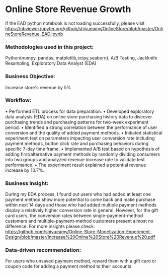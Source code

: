# Online Store Revenue Growth
If the EAD python notebook is not loading successfully, please visit https://nbviewer.jupyter.org/github/shiyueamy/OnlineStore/blob/master/OnlineStoreRevenue_EAD.ipynb

### Methodologies used in this project: 
Python(numpy, pandas, matplotlib,scipy,seaborn), A/B Testing, Jackknife Resampling, Exploratory Data Analyst (EDA)

### Business Objective: 
Increase store's revenue by 5%

### Workflow:
•	Performed ETL process for data preparation.
•	Developed exploratory data analysis (EDA) on online store purchasing history data to discover purchasing trends and purchasing patterns for two-week experiment period.
•	Identified a strong correlation between the performance of user conversion and the quality of added payment methods.
•	Initiated statistical experiment test on parameters impacting user conversion rate including payment methods, button click rate and purchasing behaviors during specific 7-day time frame.
•	Implemented A/B test based on hypothesis of adding first/alternative payment methods by randomly dividing consumers into two groups and analyzed revenue increase rate to validate test performance.
•	The experiment result explained a potential revenue increase by 10.7%.

### Business Insight:
During my EDA process, I found out users who had added at least one payment method show more potential to come back and make purchase within next 14 days and those who had added multiple payment methods display a relatively higher conversion rate in general. However, for the gift card users, the conversion rates between single-payment-method customers and multiple-payment-method customers present almost no difference.
For more insights please check: https://github.com/shiyueamy/Online-Store-Monetization-Experiment-Design/blob/master/Increase%20Online%20Store%20Revenue%20.pdf

### Data-driven recommendation: 
For users who unsaved payment method, reward them with a gift card or coupon code for adding a payment method to their accounts
